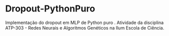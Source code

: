 # Dropout-PythonPuro
Implementação do dropout em MLP de Python puro . Atividade da disciplina ATP-303 - Redes Neurais e Algoritmos Genéticos na Ilum Escola de Ciência.
